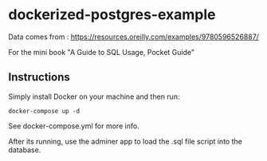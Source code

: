 # dockerized-postgres-example

Data comes from : https://resources.oreilly.com/examples/9780596526887/

For the mini book "A Guide to SQL Usage, Pocket Guide"  

## Instructions

Simply install Docker on your machine and then run:

    docker-compose up -d


See docker-compose.yml for more info.

After its running, use the adminer app to load the .sql file script into the database.

